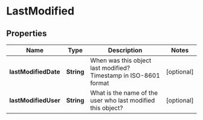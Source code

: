 

# LastModified


## Properties

| Name | Type | Description | Notes |
|------------ | ------------- | ------------- | -------------|
|**lastModifiedDate** | **String** | When was this object last modified? Timestamp in ISO-8601 format |  [optional] |
|**lastModifiedUser** | **String** | What is the name of the user who last modified this object? |  [optional] |



